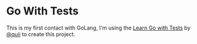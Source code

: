 # Go With Tests

This is my first contact with GoLang, I'm using the [Learn Go with Tests](https://quii.gitbook.io/learn-go-with-tests/) by [@quii](https://github.com/quii) to create this project.

